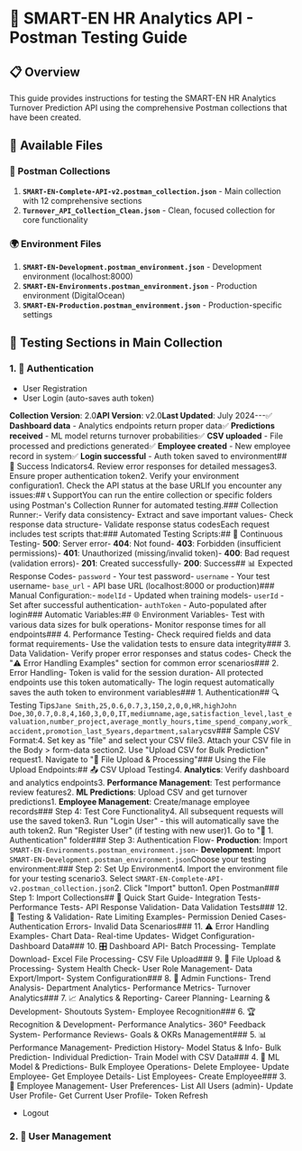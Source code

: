 # 🚀 SMART-EN HR Analytics API - Postman Testing Guide

## 📋 Overview

This guide provides instructions for testing the SMART-EN HR Analytics Turnover Prediction API using the comprehensive Postman collections that have been created.

## 📁 Available Files

### 🔧 Postman Collections

1. **`SMART-EN-Complete-API-v2.postman_collection.json`** - Main collection with 12 comprehensive sections
2. **`Turnover_API_Collection_Clean.json`** - Clean, focused collection for core functionality

### 🌍 Environment Files

1. **`SMART-EN-Development.postman_environment.json`** - Development environment (localhost:8000)
2. **`SMART-EN-Environments.postman_environment.json`** - Production environment (DigitalOcean)
3. **`SMART-EN-Production.postman_environment.json`** - Production-specific settings

## 🎯 Testing Sections in Main Collection

### 1. 🔐 Authentication

- User Registration
- User Login (auto-saves auth token)

**Collection Version**: 2.0**API Version**: v2.0**Last Updated**: July 2024---✅ **Dashboard data** - Analytics endpoints return proper data✅ **Predictions received** - ML model returns turnover probabilities✅ **CSV uploaded** - File processed and predictions generated✅ **Employee created** - New employee record in system✅ **Login successful** - Auth token saved to environment## 🎉 Success Indicators4. Review error responses for detailed messages3. Ensure proper authentication token2. Verify your environment configuration1. Check the API status at the base URLIf you encounter any issues:## 📞 SupportYou can run the entire collection or specific folders using Postman's Collection Runner for automated testing.### Collection Runner:- Verify data consistency- Extract and save important values- Check response data structure- Validate response status codesEach request includes test scripts that:### Automated Testing Scripts:## 🔄 Continuous Testing- **500**: Server error- **404**: Not found- **403**: Forbidden (insufficient permissions)- **401**: Unauthorized (missing/invalid token)- **400**: Bad request (validation errors)- **201**: Created successfully- **200**: Success## 📊 Expected Response Codes- `password` - Your test password- `username` - Your test username- `base_url` - API base URL (localhost:8000 or production)### Manual Configuration:- `modelId` - Updated when training models- `userId` - Set after successful authentication- `authToken` - Auto-populated after login### Automatic Variables:## 🌐 Environment Variables- Test with various data sizes for bulk operations- Monitor response times for all endpoints### 4. Performance Testing- Check required fields and data format requirements- Use the validation tests to ensure data integrity### 3. Data Validation- Verify proper error responses and status codes- Check the "⚠️ Error Handling Examples" section for common error scenarios### 2. Error Handling- Token is valid for the session duration- All protected endpoints use this token automatically- The login request automatically saves the auth token to environment variables### 1. Authentication## 🔍 Testing Tips`Jane Smith,25,0.6,0.7,3,150,2,0,0,HR,highJohn Doe,30,0.7,0.8,4,160,3,0,0,IT,mediumname,age,satisfaction_level,last_evaluation,number_project,average_montly_hours,time_spend_company,work_accident,promotion_last_5years,department,salary`csv### Sample CSV Format:4. Set key as "file" and select your CSV file3. Attach your CSV file in the Body > form-data section2. Use "Upload CSV for Bulk Prediction" request1. Navigate to "📁 File Upload & Processing"### Using the File Upload Endpoints:## 📤 CSV Upload Testing4. **Analytics**: Verify dashboard and analytics endpoints3. **Performance Management**: Test performance review features2. **ML Predictions**: Upload CSV and get turnover predictions1. **Employee Management**: Create/manage employee records### Step 4: Test Core Functionality4. All subsequent requests will use the saved token3. Run "Login User" - this will automatically save the auth token2. Run "Register User" (if testing with new user)1. Go to "🔐 1. Authentication" folder### Step 3: Authentication Flow- **Production**: Import `SMART-EN-Environments.postman_environment.json`- **Development**: Import `SMART-EN-Development.postman_environment.json`Choose your testing environment:### Step 2: Set Up Environment4. Import the environment file for your testing scenario3. Select `SMART-EN-Complete-API-v2.postman_collection.json`2. Click "Import" button1. Open Postman### Step 1: Import Collections## 🚀 Quick Start Guide- Integration Tests- Performance Tests- API Response Validation- Data Validation Tests### 12. 🧪 Testing & Validation- Rate Limiting Examples- Permission Denied Cases- Authentication Errors- Invalid Data Scenarios### 11. ⚠️ Error Handling Examples- Chart Data- Real-time Updates- Widget Configuration- Dashboard Data### 10. 🎛️ Dashboard API- Batch Processing- Template Download- Excel File Processing- CSV File Upload### 9. 📁 File Upload & Processing- System Health Check- User Role Management- Data Export/Import- System Configuration### 8. 🔧 Admin Functions- Trend Analysis- Department Analytics- Performance Metrics- Turnover Analytics### 7. 📈 Analytics & Reporting- Career Planning- Learning & Development- Shoutouts System- Employee Recognition### 6. 🏆 Recognition & Development- Performance Analytics- 360° Feedback System- Performance Reviews- Goals & OKRs Management### 5. 📊 Performance Management- Prediction History- Model Status & Info- Bulk Prediction- Individual Prediction- Train Model with CSV Data### 4. 🤖 ML Model & Predictions- Bulk Employee Operations- Delete Employee- Update Employee- Get Employee Details- List Employees- Create Employee### 3. 🏢 Employee Management- User Preferences- List All Users (admin)- Update User Profile- Get Current User Profile- Token Refresh

- Logout

### 2. 👥 User Management
